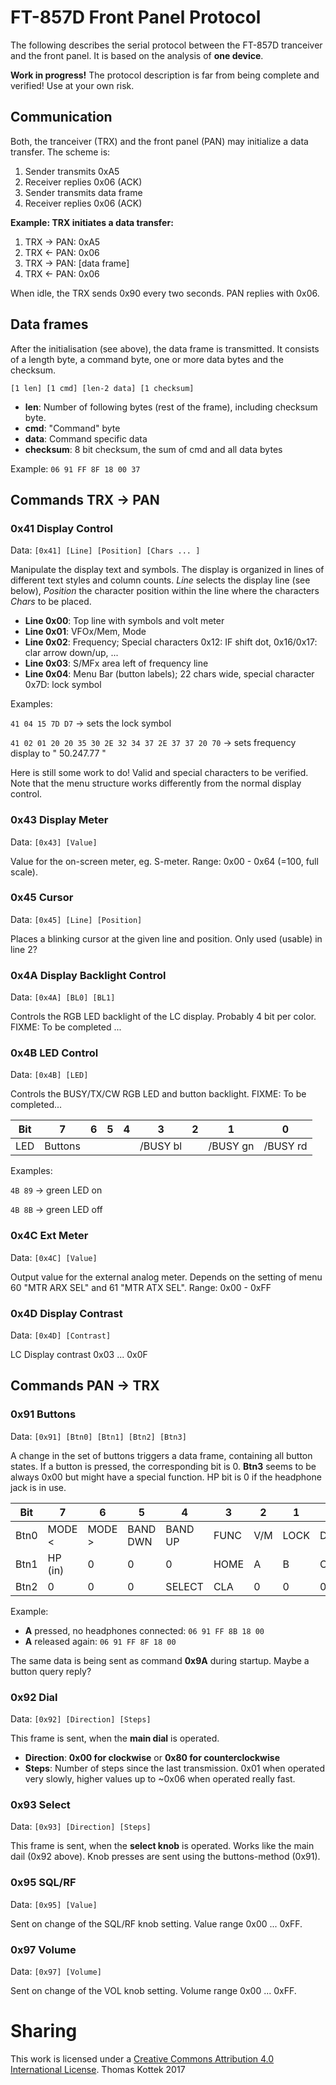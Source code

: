 # FT-857D Front Panel Protocol
The following describes the serial protocol between the FT-857D tranceiver and the front panel. It is based on the analysis of __one device__. 

__Work in progress!__ The protocol description is far from being complete and verified! Use at your own risk.



## Communication
Both, the tranceiver (TRX) and the front panel (PAN) may initialize a data transfer. The scheme is:
 1. Sender transmits 0xA5
 2. Receiver replies 0x06 (ACK)
 3. Sender transmits data frame
 4. Receiver replies 0x06 (ACK)

__Example: TRX initiates a data transfer:__
 1. TRX -> PAN: 0xA5
 2. TRX <- PAN: 0x06
 3. TRX -> PAN: [data frame]
 4. TRX <- PAN: 0x06
 
When idle, the TRX sends 0x90 every two seconds. PAN replies with 0x06.

## Data frames
After the initialisation (see above), the data frame is transmitted. It consists of a length byte, a command byte, one or more data bytes and the checksum.

`[1 len] [1 cmd] [len-2 data] [1 checksum]`

* __len__: Number of following bytes (rest of the frame), including checksum byte.
* __cmd__: "Command" byte
* __data__: Command specific data
* __checksum__: 8 bit checksum, the sum of cmd and all data bytes

Example:
`06 91 FF 8F 18 00 37`

## Commands TRX -> PAN
### 0x41 Display Control
Data: `[0x41] [Line] [Position] [Chars ... ]`

Manipulate the display text and symbols. The display is organized in lines of different text styles and column counts. _Line_ selects the display line (see below), _Position_ the character position within the line where the characters _Chars_ to be placed.

 * __Line 0x00__: Top line with symbols and volt meter
 * __Line 0x01__: VFOx/Mem, Mode
 * __Line 0x02__: Frequency; Special characters 0x12: IF shift dot, 0x16/0x17: clar arrow down/up, ...
 * __Line 0x03__: S/MFx area left of frequency line
 * __Line 0x04__: Menu Bar (button labels); 22 chars wide, special character 0x7D: lock symbol
 
Examples:

`41 04 15 7D D7` -> sets the lock symbol

`41 02 01 20 20 35 30 2E 32 34 37 2E 37 37 20 70` -> sets frequency display to "  50.247.77 "

Here is still some work to do! Valid and special characters to be verified. Note that the menu structure works differently from the normal display control.

### 0x43 Display Meter
Data: `[0x43] [Value]`

Value for the on-screen meter, eg. S-meter. Range: 0x00 - 0x64 (=100, full scale). 

### 0x45 Cursor
Data: `[0x45] [Line] [Position]`

Places a blinking cursor at the given line and position. Only used (usable) in line 2?

### 0x4A Display Backlight Control
Data: `[0x4A] [BL0] [BL1]`

Controls the RGB LED backlight of the LC display. Probably 4 bit per color. FIXME: To be completed ...

### 0x4B LED Control
Data: `[0x4B] [LED]`

Controls the BUSY/TX/CW RGB LED and button backlight. FIXME: To be completed...

Bit   |     7     |     6     |     5     |      4     |     3     |     2     |     1     |     0     
------|-----------|-----------|-----------|------------|-----------|-----------|-----------|----------
LED   | Buttons   |           |           |            | /BUSY bl  |           | /BUSY gn  | /BUSY rd

Examples:

`4B 89` -> green LED on

`4B 8B` -> green LED off

### 0x4C Ext Meter
Data: `[0x4C] [Value]`

Output value for the external analog meter. Depends on the setting of menu 60 "MTR ARX SEL" and 61 "MTR ATX SEL". Range: 0x00 - 0xFF


### 0x4D Display Contrast
Data: `[0x4D] [Contrast]`

LC Display contrast 0x03 ... 0x0F 


## Commands PAN -> TRX
### 0x91 Buttons
Data: `[0x91] [Btn0] [Btn1] [Btn2] [Btn3]`

A change in the set of buttons triggers a data frame, containing all button states. If a button is pressed, the corresponding bit is 0. __Btn3__ seems to be always 0x00 but might have a special function. HP bit is 0 if the headphone jack is in use.

Bit   |     7     |     6     |     5     |      4     |     3     |     2     |     1     |     0     
------|-----------|-----------|-----------|------------|-----------|-----------|-----------|----------
Btn0  | MODE <    | MODE >    | BAND DWN  | BAND UP    | FUNC      | V/M       | LOCK      | DSP
Btn1  | HP (in)   | 0         | 0         | 0          | HOME      | A         | B         | C
Btn2  | 0         | 0         | 0         | SELECT     | CLA       | 0         | 0         | 0

Example: 
 * __A__ pressed, no headphones connected: `06 91 FF 8B 18 00`
 * __A__ released again: `06 91 FF 8F 18 00`

The same data is being sent as command __0x9A__ during startup. Maybe a button query reply?
 
### 0x92 Dial
Data: `[0x92] [Direction] [Steps]`

This frame is sent, when the __main dial__ is operated.
 * __Direction__: __0x00 for clockwise__ or __0x80 for counterclockwise__
 * __Steps__: Number of steps since the last transmission. 0x01 when operated very slowly, higher values up to ~0x06 when operated really fast. 
 
### 0x93 Select
Data: `[0x93] [Direction] [Steps]`
 
This frame is sent, when the __select knob__ is operated.
Works like the main dail (0x92 above). Knob presses are sent using the buttons-method (0x91).

### 0x95 SQL/RF
Data: `[0x95] [Value]`

Sent on change of the SQL/RF knob setting. Value range 0x00 ... 0xFF.

### 0x97 Volume
Data: `[0x97] [Volume]`

Sent on change of the VOL knob setting. Volume range 0x00 ... 0xFF.


# Sharing
This work is licensed under a [Creative Commons Attribution 4.0 International License](https://creativecommons.org/licenses/by/4.0/).
Thomas Kottek 2017
